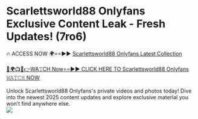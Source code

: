 # Scarlettsworld88 Onlyfans Exclusive Content Leak - Fresh Updates! (7ro6)

🔥 ACCESS NOW 🌍==►► <a href="https://tinyurl.com/kvy9nzfs" rel="nofollow">Scarlettsworld88 Onlyfans Latest Collection</a>
<br><br>
[🔴🌍📺📱👉WA𝚃CH Now==►► CLICK HERE TO Scarlettsworld88 Onlyfans 𝚆𝙰𝚃𝙲𝙷 NOW](https://tinyurl.com/kvy9nzfs)
<br><br>
Unlock Scarlettsworld88 Onlyfans's private videos and photos today! Dive into the newest 2025 content updates and explore exclusive material you won’t find anywhere else.
<br>
<a href="https://tinyurl.com/kvy9nzfs" rel="nofollow" data-target="animated-image.originalLink"><img src="https://camo.githubusercontent.com/8a4f000d20f83aca3bf7ec5f350d767afa0574a8a352519fd8cfa583a6f93a33/68747470733a2f2f692e696d6775722e636f6d2f644a486b345a712e676966" data-canonical-src="https://i.imgur.com/dJHk4Zq.gif" style="max-width: 100%; display: inline-block;" data-target="animated-image.originalImage"></a>
<br>
